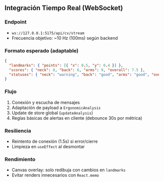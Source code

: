 ## Integración Tiempo Real (WebSocket)

### Endpoint
- `ws://127.0.0.1:5175/api/cv/stream`
- Frecuencia objetivo: ~10 Hz (100ms) según backend

### Formato esperado (adaptable)
```json
{
  "landmarks": { "points": [{ "x": 0.5, "y": 0.4 }] },
  "scores": { "neck": 8, "back": 6, "arms": 9, "overall": 7.5 },
  "statuses": { "neck": "warning", "back": "good", "arms": "good", "overall": "good" }
}
```

### Flujo
1. Conexión y escucha de mensajes
2. Adaptación de payload a `ErgonomicAnalysis`
3. Update de store global (`updateAnalysis`)
4. Reglas básicas de alertas en cliente (debounce 30s por métrica)

### Resiliencia
- Reintento de conexión (1.5s) si error/cierre
- Limpieza en `useEffect` al desmontar

### Rendimiento
- Canvas overlay: solo redibuja con cambios en `landmarks`
- Evitar renders innecesarios con `React.memo`


